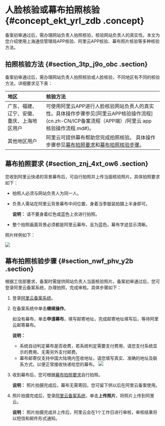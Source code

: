 # 人脸核验或幕布拍照核验 {#concept_ekt_yrl_zdb .concept}

备案初审通过后，需办理网站负责人拍照核验，核验网站负责人的真实性。本文为您介绍使用上海通信管理局APP核验、阿里云APP核验、幕布照片核验等多种核验方法。

## 拍照核验方法 {#section_3tp_j9o_obc .section}

备案初审通过后，需办理网站负责人拍照核验或人脸核验，不同地区有不同的核验方法，详细要求见下表：

|地区|核验方法|
|:-|:---|
|广东、福建、辽宁、安徽、重庆、上海地区用户|可使用阿里云APP进行人脸核验网站负责人的真实性。具体操作步骤参见[阿里云APP核验操作流程](cn.zh-CN/ICP备案流程（APP端）/阿里云 app 核验操作流程.md#)。|
|其他地区用户|阿里云可提供幕布帮助您完成拍照核验。 具体操作步骤参见[幕布拍照要求](#section_znj_4xt_ow6)和[幕布拍照核验步骤](#section_nwf_phv_y2b)。|

## 幕布拍照要求 {#section_znj_4xt_ow6 .section}

您收到阿里云快递的背景幕布后，可自行拍照并上传当面核验照片。具体拍照要求如下：

-   拍照人必须与网站负责人为同一人。
-   负责人需站在阿里云背景幕布中间位置，身着当季服装拍摄上半身即可。

    **说明：** 请不要身着红色或蓝色上衣进行拍照。

-   整个拍照画面背景必须都是阿里云幕布，且为蓝色，幕布字迹显示清晰。

照片样例如下：

![](http://static-aliyun-doc.oss-cn-hangzhou.aliyuncs.com/assets/img/14219/15559941655500_zh-CN.png)

## 幕布拍照核验步骤 {#section_nwf_phv_y2b .section}

根据工信部要求，备案时需提供网站负责人当面核验照片。备案初审通过后，您可登录阿里云备案系统，办理拍照，完成审核。具体步骤如下：

1.  登录[阿里云备案系统](https://beian.aliyun.com/order/selfBaIndex.htm)。
2.  在备案系统中单击**继续操作**。

    如没有幕布，单击**申请幕布**，填写邮寄地址，完成邮寄地址填写后，等待阿里云邮寄幕布。

    **说明：** 

    -   系统自动判定幕布是否收费，若系统判定需要支付费用，请您支付系统显示的费用，无需另外支付邮费。
    -   幕布邮寄仅支持中国大陆境内签收地址，请您填写真实、准确的地址及联系方式，以便正常接收快递给您的幕布。
    ![](http://static-aliyun-doc.oss-cn-hangzhou.aliyuncs.com/assets/img/14219/15559941659331_zh-CN.png)

3.  收到幕布后，您可根据[幕布拍照要求](#section_znj_4xt_ow6)自行拍照。

    **说明：** 照片拍摄完成后，幕布无需寄回，您可留下供以后在阿里云备案使用。

4.  照片拍摄完成后，登录[阿里云备案系统](https://beian.aliyun.com/order/selfBaIndex.htm)，单击**上传照片**，将照片上传到阿里云。

    **说明：** 照片拍摄完成并上传后，阿里云会在1个工作日进行审核，审核结果将以短信和邮件形式通知。


